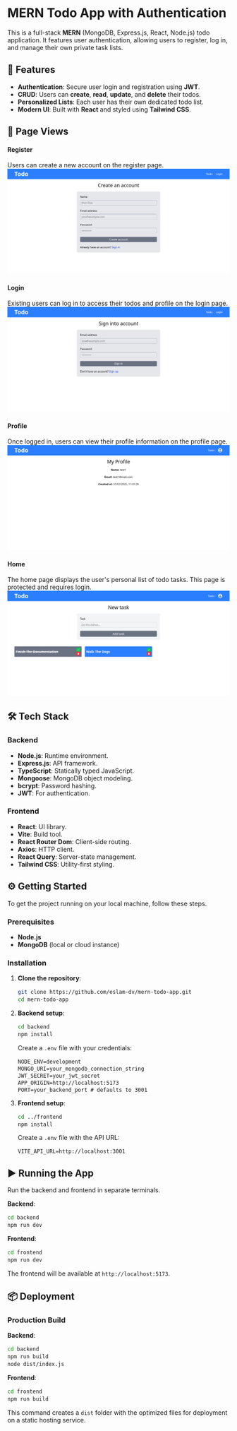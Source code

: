 # MERN Todo App with Authentication

This is a full-stack **MERN** (MongoDB, Express.js, React, Node.js) todo application. It features user authentication, allowing users to register, log in, and manage their own private task lists.

## 🚀 Features

- **Authentication**: Secure user login and registration using **JWT**.
- **CRUD**: Users can **create**, **read**, **update**, and **delete** their todos.
- **Personalized Lists**: Each user has their own dedicated todo list.
- **Modern UI**: Built with **React** and styled using **Tailwind CSS**.

## 📸 Page Views

#### Register

Users can create a new account on the register page.
![register page](./screenshots/register_page.png)

#### Login

Existing users can log in to access their todos and profile on the login page.
![login page](./screenshots/login_page.png)

#### Profile

Once logged in, users can view their profile information on the profile page.
![profile page](./screenshots/profile_page.png)

#### Home

The home page displays the user's personal list of todo tasks. This page is protected and requires login.
![home page](./screenshots/home_page.png)

## 🛠️ Tech Stack

### Backend

- **Node.js**: Runtime environment.
- **Express.js**: API framework.
- **TypeScript**: Statically typed JavaScript.
- **Mongoose**: MongoDB object modeling.
- **bcrypt**: Password hashing.
- **JWT**: For authentication.

### Frontend

- **React**: UI library.
- **Vite**: Build tool.
- **React Router Dom**: Client-side routing.
- **Axios**: HTTP client.
- **React Query**: Server-state management.
- **Tailwind CSS**: Utility-first styling.

## ⚙️ Getting Started

To get the project running on your local machine, follow these steps.

### Prerequisites

- **Node.js**
- **MongoDB** (local or cloud instance)

### Installation

1.  **Clone the repository**:

    ```bash
    git clone https://github.com/eslam-dv/mern-todo-app.git
    cd mern-todo-app
    ```

2.  **Backend setup**:

    ```bash
    cd backend
    npm install
    ```

    Create a `.env` file with your credentials:

    ```env
    NODE_ENV=development
    MONGO_URI=your_mongodb_connection_string
    JWT_SECRET=your_jwt_secret
    APP_ORIGIN=http://localhost:5173
    PORT=your_backend_port # defaults to 3001
    ```

3.  **Frontend setup**:

    ```bash
    cd ../frontend
    npm install
    ```

    Create a `.env` file with the API URL:

    ```env
    VITE_API_URL=http://localhost:3001
    ```

## ▶️ Running the App

Run the backend and frontend in separate terminals.

**Backend**:

```bash
cd backend
npm run dev
```

**Frontend**:

```bash
cd frontend
npm run dev
```

The frontend will be available at `http://localhost:5173`.

## 📦 Deployment

### Production Build

**Backend**:

```bash
cd backend
npm run build
node dist/index.js
```

**Frontend**:

```bash
cd frontend
npm run build
```

This command creates a `dist` folder with the optimized files for deployment on a static hosting service.
